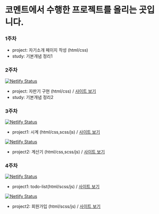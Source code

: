 # 코멘트에서 수행한 프로젝트를 올리는 곳입니다.

### 1주차 

- project: 자기소개 페이지 작성 (html/css)
- study: 기본개념 정리1

### 2주차

[![Netlify Status](https://api.netlify.com/api/v1/badges/bac6bb55-ce08-4948-88ef-22141a5b35b3/deploy-status)](https://app.netlify.com/sites/seob-vendingmachine-8af935/deploys)

- project: 자판기 구현 (html/css) / [사이트 보기](https://seob-vendingmachine-8af935.netlify.app/)
- study: 기본개념 정리2

### 3주차

[![Netlify Status](https://api.netlify.com/api/v1/badges/9fd5819e-c574-4dc6-b514-d3a3173a2a11/deploy-status)](https://app.netlify.com/sites/seob-digitalclock-34d03d/deploys)

- project1: 시계 (html/css,scss/js) / [사이트 보기](https://seob-digitalclock-34d03d.netlify.app/)

[![Netlify Status](https://api.netlify.com/api/v1/badges/5c906962-fcd7-4c0f-99f7-90dda4a689dd/deploy-status)](https://app.netlify.com/sites/seob-calculator-77f396/deploys)

- project2: 계산기 (html/css,scss/js) / [사이트 보기](https://seob-calculator-77f396.netlify.app/)

### 4주차

[![Netlify Status](https://api.netlify.com/api/v1/badges/50772294-d151-4017-bf36-06ea934e7fef/deploy-status)](https://app.netlify.com/sites/seob-todolist-2daf56/deploys)

- project1: todo-list(html/scss/js) / [사이트 보기](https://seob-todolist-2daf56.netlify.app/)

[![Netlify Status](https://api.netlify.com/api/v1/badges/ddbde910-9924-4400-8ab8-8f194ebbe985/deploy-status)](https://app.netlify.com/sites/seob-signup-b00159/deploys)

- project2: 회원가입 (html/scss/js) / [사이트 보기](https://seob-signup-b00159.netlify.app/)
